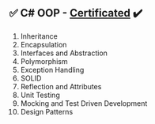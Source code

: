 ## :white_check_mark: C# OOP - [Certificated](https://softuni.bg/certificates/details/169611/1acdbac1) :heavy_check_mark:
01. Inheritance
02. Encapsulation
03. Interfaces and Abstraction
04. Polymorphism
05. Exception Handling	
06. SOLID
07. Reflection and Attributes
08. Unit Testing
09. Mocking and Test Driven Development
10. Design Patterns




